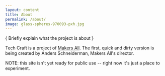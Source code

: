 ```yaml
---
layout: content
title: About 
permalink: /about/
image: glass-spheres-970093-pxh.jpg
---
```


{ Briefly explain what the project is about }

Tech Craft is a project of [Makers All](https://makersall.org/). The first, quick and dirty version is being created by Anders Schneiderman, Makers All's director.

NOTE: this site isn't yet ready for public use -- right now it's just a place to experiment.